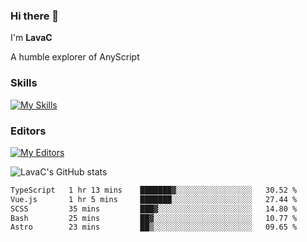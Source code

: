 ### Hi there 👋
I'm **LavaC**

A humble explorer of AnyScript

### Skills
[![My Skills](https://skillicons.dev/icons?i=js,ts,vue,nodejs,nuxtjs,astro,solidjs,tailwind)](https://skillicons.dev)

### Editors
[![My Editors](https://skillicons.dev/icons?i=neovim,vscode)](https://skillicons.dev)

![LavaC's GitHub stats](https://github-readme-stats.vercel.app/api?username=LavaCxx&show_icons=true&theme=synthwave)

<!--START_SECTION:waka-->

```txt
TypeScript   1 hr 13 mins    ███████▓░░░░░░░░░░░░░░░░░   30.52 %
Vue.js       1 hr 5 mins     ███████░░░░░░░░░░░░░░░░░░   27.44 %
SCSS         35 mins         ███▓░░░░░░░░░░░░░░░░░░░░░   14.80 %
Bash         25 mins         ██▓░░░░░░░░░░░░░░░░░░░░░░   10.77 %
Astro        23 mins         ██▒░░░░░░░░░░░░░░░░░░░░░░   09.65 %
```

<!--END_SECTION:waka-->
